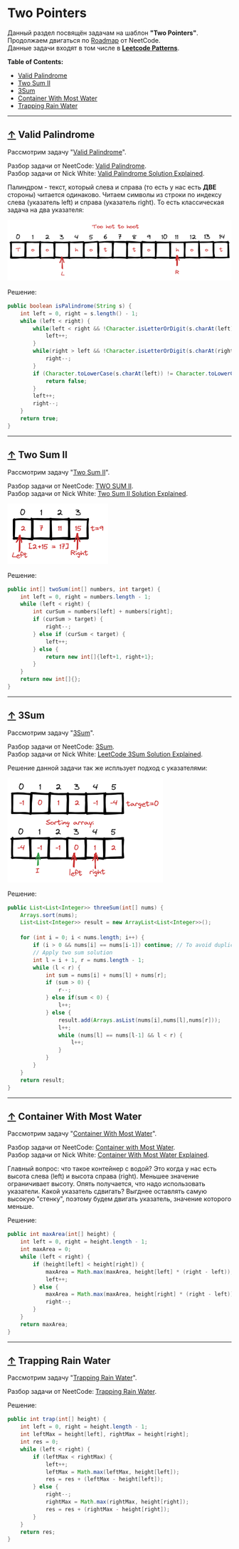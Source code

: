 # <a id="home"></a> Two Pointers

Данный раздел посвящён задачам на шаблон **"Two Pointers"**.\
Продолжаем двигаться по [Roadmap](https://neetcode.io/roadmap) от NeetCode.\
Данные задачи входят в том числе в **[Leetcode Patterns](https://seanprashad.com/leetcode-patterns/)**.

**Table of Contents:**
- [Valid Palindrome](#palindrome)
- [Two Sum II](#twoSum2)
- [3Sum](#3Sum)
- [Container With Most Water](#water)
- [Trapping Rain Water](#trap)

----

## [↑](#home) <a id="palindrome"></a> Valid Palindrome
Рассмотрим задачу "[Valid Palindrome](https://leetcode.com/problems/valid-palindrome/)".

Разбор задачи от NeetCode: [Valid Palindrome](https://www.youtube.com/watch?v=jJXJ16kPFWg).\
Разбор задачи от Nick White: [Valid Palindrome Solution Explained](https://www.youtube.com/watch?v=rYyn9Vc-dBQ).

Палиндром - текст, который слева и справа (то есть у нас есть **ДВЕ** стороны) читается одинаково. Читаем символы из строки по индексу слева (указатель left) и справа (указатель right). То есть классическая задача на два указателя:

![](../img/pointers/Palindrome.png)

Решение:
```java
public boolean isPalindrome(String s) {
    int left = 0, right = s.length() - 1;
    while (left < right) {
        while(left < right && !Character.isLetterOrDigit(s.charAt(left))) {
            left++;
        }
        while(right > left && !Character.isLetterOrDigit(s.charAt(right))) {
            right--;
        }
        if (Character.toLowerCase(s.charAt(left)) != Character.toLowerCase(s.charAt(right))) {
            return false;
        }
        left++;
        right--;
    }
    return true;
}
```

----

## [↑](#home) <a id="twoSum2"></a> Two Sum II
Рассмотрим задачу "[Two Sum II](https://leetcode.com/problems/two-sum-ii-input-array-is-sorted/)".

Разбор задачи от NeetCode: [TWO SUM II](https://www.youtube.com/watch?v=cQ1Oz4ckceM).\
Разбор задачи от Nick White: [Two Sum II Solution Explained](https://www.youtube.com/watch?v=sAQT4ZrUfWo).

![](../img/pointers/TwoSum2.png)

Решение:
```java
public int[] twoSum(int[] numbers, int target) {
    int left = 0, right = numbers.length - 1;
    while (left < right) {
        int curSum = numbers[left] + numbers[right];
        if (curSum > target) {
            right--;
        } else if (curSum < target) {
            left++;
        } else {
            return new int[]{left+1, right+1};
        }
    }
    return new int[]{};
}
```

----

## [↑](#home) <a id="3Sum"></a> 3Sum
Рассмотрим задачу "[3Sum](https://leetcode.com/problems/3sum/)".

Разбор задачи от NeetCode: [3Sum](https://www.youtube.com/watch?v=jzZsG8n2R9A).\
Разбор задачи от Nick White: [LeetCode 3Sum Solution Explained](https://www.youtube.com/watch?v=qJSPYnS35SE).

Решение данной задачи так же испльзует подход с указателями:

![](../img/pointers/sum3.png)

Решение:
```java
public List<List<Integer>> threeSum(int[] nums) {
    Arrays.sort(nums);
    List<List<Integer>> result = new ArrayList<List<Integer>>();

    for (int i = 0; i < nums.length; i++) {
        if (i > 0 && nums[i] == nums[i-1]) continue; // To avoid duplicates
        // Apply two sum solution
        int l = i + 1, r = nums.length - 1;
        while (l < r) {
            int sum = nums[i] + nums[l] + nums[r];
            if (sum > 0) {
                r--;
            } else if(sum < 0) {
                l++;
            } else {
                result.add(Arrays.asList(nums[i],nums[l],nums[r]));
                l++;
                while (nums[l] == nums[l-1] && l < r) {
                    l++;
                }
            }
        }
    }
    return result;
}
```

----

## [↑](#home) <a id="water"></a> Container With Most Water
Рассмотрим задачу "[Container With Most Water](https://leetcode.com/problems/container-with-most-water/)".

Разбор задачи от NeetCode: [Container with Most Water](https://www.youtube.com/watch?v=UuiTKBwPgAo).\
Разбор задачи от Nick White: [Container With Most Water Explained](https://www.youtube.com/watch?v=6PrIRPpTI9Q).

Главный вопрос: что такое контейнер с водой? Это когда у нас есть высота слева (left) и высота справа (right). Меньшее значение ограничивает высоту. Опять получается, что надо использовать указатели. Какой указатель сдвигать? Выгднее оставлять самую высокую "стенку", поэтому будем двигать указатель, значение которого меньше.

Решение:
```java
public int maxArea(int[] height) {
    int left = 0, right = height.length - 1;
    int maxArea = 0;
    while (left < right) {
        if (height[left] < height[right]) {
            maxArea = Math.max(maxArea, height[left] * (right - left));
            left++;
        } else {
            maxArea = Math.max(maxArea, height[right] * (right - left));
            right--;
        }
    }
    return maxArea;
}
```

----

## [↑](#home) <a id="trap"></a> Trapping Rain Water
Рассмотрим задачу "[Trapping Rain Water](https://leetcode.com/problems/trapping-rain-water/)".

Разбор задачи от NeetCode: [Trapping Rain Water](https://www.youtube.com/watch?v=ZI2z5pq0TqA).

Решение:
```java
public int trap(int[] height) {
    int left = 0, right = height.length - 1;
    int leftMax = height[left], rightMax = height[right];
    int res = 0;
    while (left < right) {            
        if (leftMax < rightMax) {
            left++;
            leftMax = Math.max(leftMax, height[left]);
            res = res + (leftMax - height[left]);
        } else {
            right--;
            rightMax = Math.max(rightMax, height[right]);
            res = res + (rightMax - height[right]);
        }
    }
    return res;
}
```